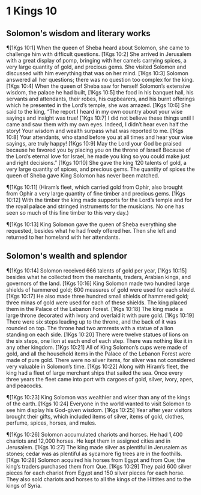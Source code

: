 # 1 Kings 10

## Solomon's wisdom and literary works
¶[1Kgs 10:1] When the queen of Sheba heard about Solomon, she came to challenge him with difficult questions.
[1Kgs 10:2] She arrived in Jerusalem with a great display of pomp, bringing with her camels carrying spices, a very large quantity of gold, and precious gems. She visited Solomon and discussed with him everything that was on her mind.
[1Kgs 10:3] Solomon answered all her questions; there was no question too complex for the king.
[1Kgs 10:4] When the queen of Sheba saw for herself Solomon’s extensive wisdom, the palace he had built,
[1Kgs 10:5] the food in his banquet hall, his servants and attendants, their robes, his cupbearers, and his burnt offerings which he presented in the Lord’s temple, she was amazed.
[1Kgs 10:6] She said to the king, “The report I heard in my own country about your wise sayings and insight was true!
[1Kgs 10:7] I did not believe these things until I came and saw them with my own eyes. Indeed, I didn’t hear even half the story! Your wisdom and wealth surpass what was reported to me.
[1Kgs 10:8] Your attendants, who stand before you at all times and hear your wise sayings, are truly happy!
[1Kgs 10:9] May the Lord your God be praised because he favored you by placing you on the throne of Israel! Because of the Lord’s eternal love for Israel, he made you king so you could make just and right decisions.”
[1Kgs 10:10] She gave the king 120 talents of gold, a very large quantity of spices, and precious gems. The quantity of spices the queen of Sheba gave King Solomon has never been matched.

¶[1Kgs 10:11] (Hiram’s fleet, which carried gold from Ophir, also brought from Ophir a very large quantity of fine timber and precious gems.
[1Kgs 10:12] With the timber the king made supports for the Lord’s temple and for the royal palace and stringed instruments for the musicians. No one has seen so much of this fine timber to this very day.)

¶[1Kgs 10:13] King Solomon gave the queen of Sheba everything she requested, besides what he had freely offered her. Then she left and returned to her homeland with her attendants.

## Solomon's wealth and splendor
¶[1Kgs 10:14] Solomon received 666 talents of gold per year,
[1Kgs 10:15] besides what he collected from the merchants, traders, Arabian kings, and governors of the land.
[1Kgs 10:16] King Solomon made two hundred large shields of hammered gold; 600 measures of gold were used for each shield.
[1Kgs 10:17] He also made three hundred small shields of hammered gold; three minas of gold were used for each of these shields. The king placed them in the Palace of the Lebanon Forest.
[1Kgs 10:18] The king made a large throne decorated with ivory and overlaid it with pure gold.
[1Kgs 10:19] There were six steps leading up to the throne, and the back of it was rounded on top. The throne had two armrests with a statue of a lion standing on each side.
[1Kgs 10:20] There were twelve statues of lions on the six steps, one lion at each end of each step. There was nothing like it in any other kingdom.
[1Kgs 10:21] All of King Solomon’s cups were made of gold, and all the household items in the Palace of the Lebanon Forest were made of pure gold. There were no silver items, for silver was not considered very valuable in Solomon’s time.
[1Kgs 10:22] Along with Hiram’s fleet, the king had a fleet of large merchant ships that sailed the sea. Once every three years the fleet came into port with cargoes of gold, silver, ivory, apes, and peacocks.

¶[1Kgs 10:23] King Solomon was wealthier and wiser than any of the kings of the earth.
[1Kgs 10:24] Everyone in the world wanted to visit Solomon to see him display his God-given wisdom.
[1Kgs 10:25] Year after year visitors brought their gifts, which included items of silver, items of gold, clothes, perfume, spices, horses, and mules.

¶[1Kgs 10:26] Solomon accumulated chariots and horses. He had 1,400 chariots and 12,000 horses. He kept them in assigned cities and in Jerusalem.
[1Kgs 10:27] The king made silver as plentiful in Jerusalem as stones; cedar was as plentiful as sycamore fig trees are in the foothills.
[1Kgs 10:28] Solomon acquired his horses from Egypt and from Que; the king’s traders purchased them from Que.
[1Kgs 10:29] They paid 600 silver pieces for each chariot from Egypt and 150 silver pieces for each horse. They also sold chariots and horses to all the kings of the Hittites and to the kings of Syria.
